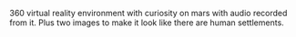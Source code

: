 360 virtual reality environment with curiosity on mars with audio recorded from it. Plus two images to make it look like there are human settlements.

